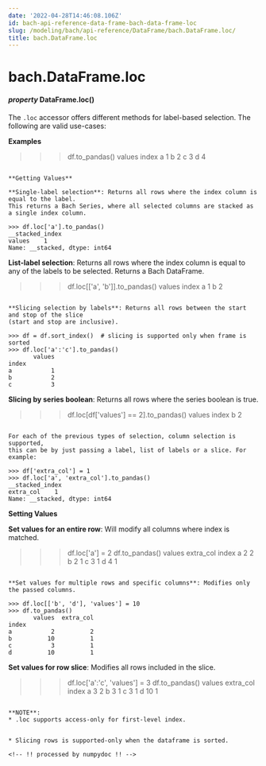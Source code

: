 ```yaml
---
date: '2022-04-28T14:46:08.106Z'
id: bach-api-reference-data-frame-bach-data-frame-loc
slug: /modeling/bach/api-reference/DataFrame/bach.DataFrame.loc/
title: bach.DataFrame.loc
---
```


# bach.DataFrame.loc


#### _property_ DataFrame.loc()
The `.loc` accessor offers different methods for label-based selection. The following are
valid use-cases:

**Examples**

<!-- import pandas
data = {'index': ['a', 'b', 'c', 'd'], 'values': [1, 2, 3, 4]}
pdf = pandas.DataFrame(data)

df = DataFrame.from_pandas(engine=engine, df=pdf, convert_objects=True)
df = df.set_index('index') -->
>>> df.to_pandas()
       values
index
a           1
b           2
c           3
d           4
```

**Getting Values**

**Single-label selection**: Returns all rows where the index column is equal to the label.
This returns a Bach Series, where all selected columns are stacked as a single index column.

>>> df.loc['a'].to_pandas()
__stacked_index
values    1
Name: __stacked, dtype: int64
```

**List-label selection**: Returns all rows where the index column is equal to any of
the labels to be selected. Returns a Bach DataFrame.

>>> df.loc[['a', 'b']].to_pandas()
       values
index
a           1
b           2
```

**Slicing selection by labels**: Returns all rows between the start and stop of the slice
(start and stop are inclusive).

>>> df = df.sort_index()  # slicing is supported only when frame is sorted
>>> df.loc['a':'c'].to_pandas()
       values
index
a           1
b           2
c           3
```

**Slicing by series boolean**: Returns all rows where the series boolean
is true.

>>> df.loc[df['values'] == 2].to_pandas()
       values
index
b           2
```

For each of the previous types of selection, column selection is supported,
this can be by just passing a label, list of labels or a slice. For example:

>>> df['extra_col'] = 1
>>> df.loc['a', 'extra_col'].to_pandas()
__stacked_index
extra_col    1
Name: __stacked, dtype: int64
```

**Setting Values**

**Set values for an entire row**: Will modify all columns where index is matched.

>>> df.loc['a'] = 2
>>> df.to_pandas()
       values  extra_col
index
a           2          2
b           2          1
c           3          1
d           4          1
```

**Set values for multiple rows and specific columns**: Modifies only the passed columns.

>>> df.loc[['b', 'd'], 'values'] = 10
>>> df.to_pandas()
       values  extra_col
index
a           2          2
b          10          1
c           3          1
d          10          1
```

**Set values for row slice**: Modifies all rows included in the slice.

>>> df.loc['a':'c', 'values'] = 3
>>> df.to_pandas()
        values   extra_col
index
a           3           2
b           3           1
c           3           1
d          10           1
```

**NOTE**: 
* .loc supports access-only for first-level index.


* Slicing rows is supported-only when the dataframe is sorted.

<!-- !! processed by numpydoc !! -->
